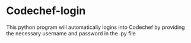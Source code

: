 # Codechef-login
This python program will automatically logins into Codechef by providing the necessary username and password in the .py file
